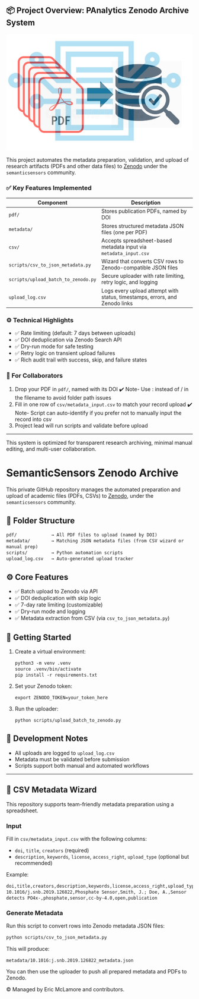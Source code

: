 ## 📦 Project Overview: PAnalytics Zenodo Archive System


![Semantic Overview](overview.png)

This project automates the metadata preparation, validation, and upload of research artifacts (PDFs and other data files) to [Zenodo](https://zenodo.org/) under the `semanticsensors` community.

### ✅ Key Features Implemented

| Component              | Description                                                                 |
|------------------------|-----------------------------------------------------------------------------|
| `pdf/`                 | Stores publication PDFs, named by DOI                                       |
| `metadata/`            | Stores structured metadata JSON files (one per PDF)                         |
| `csv/`                 | Accepts spreadsheet-based metadata input via `metadata_input.csv`           |
| `scripts/csv_to_json_metadata.py` | Wizard that converts CSV rows to Zenodo-compatible JSON files     |
| `scripts/upload_batch_to_zenodo.py` | Secure uploader with rate limiting, retry logic, and logging     |
| `upload_log.csv`       | Logs every upload attempt with status, timestamps, errors, and Zenodo links |

### ⚙️ Technical Highlights

- ✅ Rate limiting (default: 7 days between uploads)
- ✅ DOI deduplication via Zenodo Search API
- ✅ Dry-run mode for safe testing
- ✅ Retry logic on transient upload failures
- ✅ Rich audit trail with success, skip, and failure states

### 🧪 For Collaborators

1. Drop your PDF in `pdf/`, named with its DOI
✔️ Note- Use : instead of / in the filename to avoid folder path issues
2. Fill in one row of `csv/metadata_input.csv` to match your record upload
✔️ Note- Script can auto-identify if you prefer not to manually input the record into csv
3. Project lead will run scripts and validate before upload

---

This system is optimized for transparent research archiving, minimal manual editing, and multi-user collaboration.

# SemanticSensors Zenodo Archive

This private GitHub repository manages the automated preparation and upload of academic files (PDFs, CSVs) to [Zenodo](https://zenodo.org/), under the `semanticsensors` community.

## 📁 Folder Structure

```
pdf/             → All PDF files to upload (named by DOI)
metadata/        → Matching JSON metadata files (from CSV wizard or manual prep)
scripts/         → Python automation scripts
upload_log.csv   → Auto-generated upload tracker
```

## ⚙️ Core Features

- ✅ Batch upload to Zenodo via API
- ✅ DOI deduplication with skip logic
- ✅ 7-day rate limiting (customizable)
- ✅ Dry-run mode and logging
- ✅ Metadata extraction from CSV (via `csv_to_json_metadata.py`)

## 🚀 Getting Started

1. Create a virtual environment:
   ```
   python3 -m venv .venv
   source .venv/bin/activate
   pip install -r requirements.txt
   ```

2. Set your Zenodo token:
   ```
   export ZENODO_TOKEN=your_token_here
   ```

3. Run the uploader:
   ```
   python scripts/upload_batch_to_zenodo.py
   ```

## 🧪 Development Notes

- All uploads are logged to `upload_log.csv`
- Metadata must be validated before submission
- Scripts support both manual and automated workflows

---

## 🧙 CSV Metadata Wizard

This repository supports team-friendly metadata preparation using a spreadsheet.

### Input

Fill in `csv/metadata_input.csv` with the following columns:

- `doi`, `title`, `creators` (required)
- `description`, `keywords`, `license`, `access_right`, `upload_type` (optional but recommended)

Example:

```csv
doi,title,creators,description,keywords,license,access_right,upload_type
10.1016/j.snb.2019.126822,Phosphate Sensor,Smith, J.; Doe, A.,Sensor detects PO4x-,phosphate,sensor,cc-by-4.0,open,publication
```

### Generate Metadata

Run this script to convert rows into Zenodo metadata JSON files:

```bash
python scripts/csv_to_json_metadata.py
```

This will produce:
```
metadata/10.1016:j.snb.2019.126822_metadata.json
```

You can then use the uploader to push all prepared metadata and PDFs to Zenodo.

© Managed by Eric McLamore and contributors.